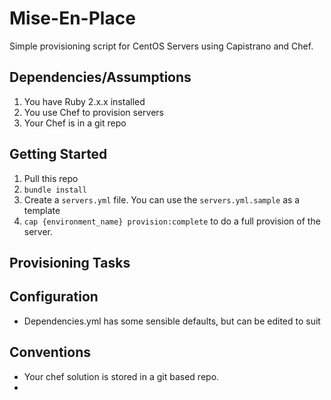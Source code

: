 # Mise-En-Place

Simple provisioning script for CentOS Servers using Capistrano and Chef.

## Dependencies/Assumptions

1. You have Ruby 2.x.x installed
2. You use Chef to provision servers
3. Your Chef is in a git repo




## Getting Started

1. Pull this repo
2. `bundle install`
3. Create a `servers.yml` file. You can use the `servers.yml.sample` as a template
4. `cap {environment_name} provision:complete` to do a full provision of the server.

## Provisioning Tasks




## Configuration

* Dependencies.yml has some sensible defaults, but can be edited to suit



## Conventions

* Your chef solution is stored in a git based repo.
* 
